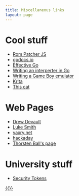 ```yaml
---
title: Miscellaneous links
layout: page
---
```


 <script src="/oneko.js"> </script>
# Cool stuff

- [Rom Patcher JS](https://www.marcrobledo.com/RomPatcher.js/)
- [godocs.io](https://godocs.io)
- [Effective Go](https://go.dev/doc/effective_go)
- [Writing an interperter in Go](https://interpreterbook.com/) 
- [Writing a Game Boy emulator](https://cturt.github.io/cinoop.html)
- [Krita](https://krita.org/en/)
- [This cat](https://github.com/adryd325/oneko.js)

# Web Pages

- [Drew Devault](https://drewdevault.com/)
- [Luke Smith](https://lukesmith.xyz)
- [vaxry.net](https://vaxry.net/)
- [hackaday](https://hackaday.com/)
- [Thorsten Ball's page](https://thorstenball.com/)

# University stuff

- [Security Tokens](https://github.com/svin24/Security-Tokens-2021)


<a href="https://cavestory.org">{{<moonsong>}}</a>
